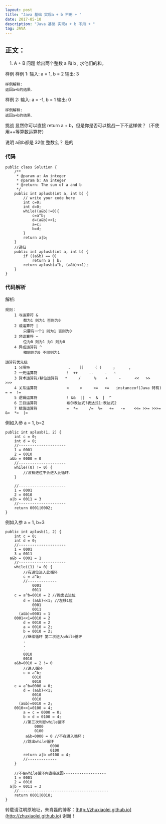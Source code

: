 ```yaml
---
layout: post
title: "Java 基础 实现a + b 不用 + "
date: 2017-05-10 
description: "Java 基础 实现a + b 不用 + "
tag: JAVA 
---  
```

 
## 正文：
　1. A + B 问题
给出两个整数 a 和 b , 求他们的和。

样例
样例  1:
	输入:  a = 1, b = 2
	输出: 3
	
	样例解释: 
	返回a+b的结果.

样例 2:
	输入:  a = -1, b = 1
	输出: 0
	
	样例解释: 
	返回a+b的结果.

挑战
显然你可以直接 return a + b，但是你是否可以挑战一下不这样做？（不使用++等算数运算符）

说明
a和b都是 32位 整数么？
是的

### 代码

    public class Solution {
        /**
         * @param a: An integer
         * @param b: An integer
         * @return: The sum of a and b 
         */
        public int aplusb(int a, int b) {
            // write your code here
            int c=0;
            int d=0;
            while((a&b)!=0){
                c=a^b;
                d=(a&b)<<1;
                a=c;
                b=d;
            }
            return a|b;
        }
        //递归
        public int aplusb(int a, int b) {
            if ((a&b) == 0)
                return a | b;
            return aplusb(a^b, (a&b)<<1);
        }
    }


### 代码解析

解析:

    规则：
        1 与运算符 &
            都为1 则为1 否则为0
        2 或运算符 |
            只要有一个1 则为1 否则为0
        3 非运算符 ~
            位为0 则为1 为1 则为0
        4 异或运算符 ^
            相同则为0 不同则为1

    运算符优先级
        1 分隔符                 .    []     ( )     ;      ,
        2 一元运算符             !  ++     --     -   ~
        3 算术运算符/移位运算符   *     /      %    +     -      <<   >>   >>>
        4 关系运算符             <     >     <=   >=   instanceof(Java 特有)   = =  !=
        5 逻辑运算符             ! &&  ||  ~  &  |  ^ 
        6 三目运算符             布尔表达式?表达式1:表达式2
        7 赋值运算符             =  *=     /=  %=   +=   -=    <<= >>= >>>=  &=  *=  |=



例如入参 a = 1, b=2

    public int aplusb(1, 2) {
        int c = 0;
        int d = 0;
        //---------------------
        1 = 0001
        2 = 0010
      a&b = 0000 = 0
        //---------------------
        while((0) != 0) {
            //没有进位不会进入此循环.
        }

        //---------------------
        1 = 0001
        2 = 0010
      a|b = 0011 = 3
        //---------------------
        return 0001|0002;
    }

例如入参 a = 1, b=3

    public int aplusb(1, 2) {
        int c = 0;
        int d = 0;
        //---------------------
        1 = 0001
        3 = 0011
      a&b = 0001 = 1
        //---------------------
        while((1) != 0) {
            //有进位进入此循环
            c = a^b;
            //-------------
                0001
                0011
        c = a^b=0010 = 2 //抛出去进位
            d = (a&b)<<1; //左移1位
                0001
                0011
          (a&b)=0001 = 1
        0001<<1=0010 = 2
            d = 0010 = 2
            a = 0010 = 2;
            b = 0010 = 2;
            //继续循环 第二次进入while循环
            .
            .
            .
            0010
            0010
        a&b=0010 = 2 != 0   
            //进入循环
            c = a^b;
                0010
                0010
        c = a^b=0000 = 0;
            d = (a&b)<<1;
                0010
                0010
          (a&b)=0010 = 2;
        0010<<1=0100 = 4;
            a = c = 0000 = 0;
            b = d = 0100 = 4;
            //第三次判断while循环
                 0000
                 0100
             a&b=0000 = 0 //不在进入循环； 
            //跳出while循环
                        0000
                        0100
            return a|b =0100 = 4; 
            //-------------
        }

        //不在while循环内直接返回-------------------
        1 = 0001
        2 = 0010
      a|b = 0011 = 3
        //----------------------------------------
        return 0001|0010;
    }



转载请注明原地址，朱肖磊的博客：[http://zhuxiaolei.github.io](http://zhuxiaolei.github.io) 谢谢！